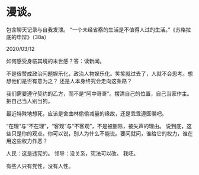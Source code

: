 # 漫谈。
包含聊天记录与自我发泄。
“一个未经省察的生活是不值得人过的生活。”《苏格拉底的申辩》（38a）

2020/03/12

如何感受身临其境的末世感？答：读新闻。

不是很赞成政治问题娱乐化，政治人物娱乐化。笑笑就过去了，人就不会思考。想想他们是否有意为之？
还是人本身终究会走向这条路？

我们需要遵守契约的乙方，而不是“阿中哥哥”。摆清自己的位置，自己当家作主。把自己当人别当狗。

最近特殊地想死，应该是舍曲林偷偷减量的缘故，还是乖乖遵医嘱吧。

“在理”与“不在理”，“客观”与“不客观”，不是被删除，被失声的理由。
说到底，这些只是你的观点。你可以说，别人为什么不能说。要问就问，谁给它的权力，谁在用这些权力作恶？

人民：这是违宪的。
领导：没关系，宪法可以改。
我呸。

有些人只有党性，没有人性。
